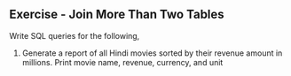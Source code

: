 ## Exercise - Join More Than Two Tables

Write SQL queries for the following,

1. Generate a report of all Hindi movies sorted by their revenue amount in millions.
Print movie name, revenue, currency, and unit
